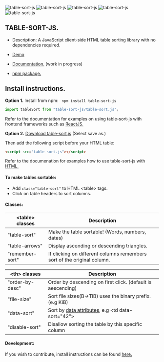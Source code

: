 ![table-sort-js](https://img.shields.io/npm/v/table-sort-js)
![table-sort-js](https://img.shields.io/npm/dm/table-sort-js)
![table-sort-js](https://img.shields.io/github/repo-size/leewannacott/table-sort-js)
![table-sort-js](https://img.shields.io/github/license/LeeWannacott/table-sort-js)
![table-sort-js](https://img.shields.io/github/workflow/status/leewannacott/table-sort-js/Jest%20CI%20-%20Automated%20testing%20of%20table%20sorting.?label=tests)

## TABLE-SORT-JS.

- Description: A JavaScript client-side HTML table sorting library with no dependencies required.

- [Demo](https://leewannacott.github.io/Portfolio/#/GitHub)
- [Documentation.](https://leewannacott.github.io/table-sort-js/docs/about.html)
  (work in progress)
- [npm package.](https://www.npmjs.com/package/table-sort-js)

## Install instructions.

<b>Option 1.</b> Install from npm: ` npm install table-sort-js`

```javascript
import tableSort from "table-sort-js/table-sort.js";
```

Refer to the documentation for examples on using table-sort-js with frontend frameworks such as
[ReactJS.](https://leewannacott.github.io/table-sort-js/docs/react.html)

<b>Option 2.</b> [Download table-sort.js](https://leewannacott.github.io/table-sort-js/table-sort.js) (Select save as.)

Then add the following script before your HTML table:

```html
<script src="table-sort.js"></script>
```

Refer to the documenation for examples how to use table-sort-js with [HTML.](https://leewannacott.github.io/table-sort-js/docs/html5.html)

#### To make tables sortable:

- Add `class="table-sort"` to HTML &lt;table&gt; tags.
- Click on table headers to sort columns.

#### Classes:

| &lt;table&gt; classes | Description                                                             |
| --------------------- | ----------------------------------------------------------------------- |
| "table-sort"          | Make the table sortable! (Words, numbers, dates)                        |
| "table-arrows"        | Display ascending or descending triangles.                              |
| "remember-sort"       | If clicking on different columns remembers sort of the original column. |

| &lt;th&gt; classes | Description                                                                                                                             |
| ------------------ | --------------------------------------------------------------------------------------------------------------------------------------- |
| "order-by-desc"    | Order by descending on first click. (default is aescending)                                                                             |
| "file-size"        | Sort file sizes(B->TiB) uses the binary prefix. (e.g KiB)                                                                               |
| "data-sort"        | Sort by [data attributes](https://developer.mozilla.org/en-US/docs/Learn/HTML/Howto/Use_data_attributes), e.g &lt;td data-sort="42"&gt; |
| "disable-sort"     | Disallow sorting the table by this specific column

#### Development:

If you wish to contribute, install instructions can be found [here.](https://leewannacott.github.io/table-sort-js/docs/development.html)
